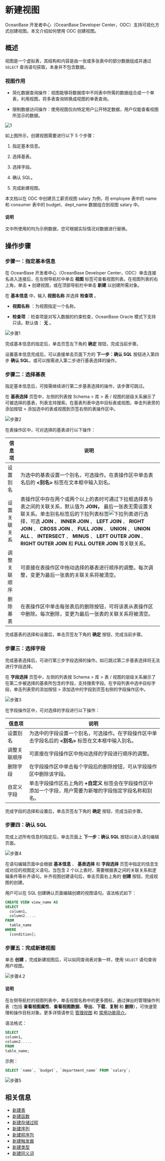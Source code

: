 新建视图 
=========================

OceanBase 开发者中心（OceanBase Developer Center，ODC）支持可视化方式创建视图。本文介绍如何使用 ODC 创建视图。

概述 
-----------------------

视图是一个虚拟表，其结构和内容是由一张或多张表中的部分数据组成并通过 `SELECT` 查询语句获取，本身并不包含数据。

### 视图作用 

* 简化数据查询操作：视图能够将数据库中不同表中所需的数据组合成一个单表，利用视图，将多表查询转换成视图的单表查询。

* 限制数据访问操作：使用视图仅向特定用户公开特定数据，用户仅能查看视图所显示的数据。

![1](https://obbusiness-private.oss-cn-shanghai.aliyuncs.com/doc/img/odc/422/500.sql-development/700.database-objects/200.web-odc-view-objects/200.web-odc-create-a-view/1.png)

如上图所示，创建视图需要进行以下 5 个步骤：

1. 指定基本信息。

2. 选择基表。

3. 选择字段。

4. 确认 SQL。

5. 完成新建视图。

本文档以在 ODC 中创建员工薪资视图 salary 为例，将 employee 表中的 name 和 consumer 表中的 budget、dept_name 数据组合到视图 salary 中。

<main id="notice" type='explain'>
   <h4>说明</h4>
   <p>文中所使用的均为示例数据，您可根据实际情况对数据进行替换。</p>
</main>

操作步骤 
-------------------------

### 步骤一：指定基本信息 

在 OceanBase 开发者中心（OceanBase Developer Center，ODC）单击连接名进入连接后，在左侧导航栏中单击 **视图** 标签可查看视图列表。在视图列表的右上角，单击 **+** 创建视图，或在顶部导航栏中单击 **新建** 以创建所需对象。

在 **基本信息** 中，输入 **视图名称** 并选择 **检查项** 。

* **视图名称** ：为视图指定一个名称。

* **检查项** ：检查项是对写入数据的约束检查，OceanBase Oracle 模式下支持只读。默认值： **无** 。

![步骤1](https://obbusiness-private.oss-cn-shanghai.aliyuncs.com/doc/img/odc/333/%E6%96%B0%E5%BB%BA%E8%A7%86%E5%9B%BE-%E6%AD%A5%E9%AA%A4%E4%B8%80.png)

完成基本信息的指定后，单击页签左下角的 **确定** 按钮，完成当前步骤。

设置基本信息完成后，可以直接单击页面下方的 **下一步：确认 SQL** 按钮进入第四步 **确认 SQL**，或可以按需进入第二步进行基表选择的操作。

### 步骤二：选择基表 

指定基本信息后，可按需继续进行第二步基表选择的操作，该步骤可跳过。

在 **基表选择** 页签中，左侧的列表按 Schema \> 库 \> 表 / 视图的层级关系展示了可被选择的基表，列表支持搜索。在基表列表中选中目标表或视图，单击列表旁的添加按钮 > 添加选中的表或视图到页签右侧的表操作区中。

![步骤2](https://obbusiness-private.oss-cn-shanghai.aliyuncs.com/doc/img/odc/333/%E6%96%B0%E5%BB%BA%E8%A7%86%E5%9B%BE-%E6%AD%A5%E9%AA%A4%E4%BA%8C.png)

在表操作区中，可对选择的基表进行以下操作：

|  信息项   |  说明 |
|--------|------------|
| 设置别名   | 为选中的基表设置一个别名，可选操作。在表操作区中单击表名后的 **\<别名\>** 标签在文本框中输入别名。 |
| 设置关联关系 | 表操作区中存在两个或两个以上的表时可通过下拉框选择表与表之间的关联关系，默认值为 **JOIN，** 最后一张表无需设置关联关系。单击别名标签后的下拉列表标签![下拉列表](https://obbusiness-private.oss-cn-shanghai.aliyuncs.com/doc/img/odc/333/%E4%B8%8B%E6%8B%89%E5%88%97%E8%A1%A8.jpg)进行选择，可选 **JOIN** 、 **INNER JOIN** 、 **LEFT JOIN** 、 **RIGHT JOIN** 、 **CROSS JOIN** 、 **FULL JOIN** 、 **UNION** 、 **UNION ALL** 、 **INTERSECT** 、 **MINUS** 、 **LEFT OUTER JOIN** 、 **RIGHT OUTER JOIN** 和 **FULL OUTER JOIN** 等关联关系。 |
| 调整关联顺序 | 可直接在表操作区中拖动选择的基表进行顺序的调整。每次调整，变更为最后一张表的关联关系将被清空。 |
| 删除基表   | 在表操作区中单击每张表后的删除按钮，可将该表从表操作区中删除。每次删除，变更为最后一张表的关联关系将被清空。  |

完成基表的选择和设置后，单击页签左下角的 **确定** 按钮，完成当前步骤。

### 步骤三：选择字段 

完成基表选择后，可进行第三步字段选择的操作。如已跳过第二步基表选择将无法进行字段选择。

在 **字段选择** 页签中，左侧的列表按 Schema \> 库 \> 表 / 视图的层级关系展示了在第二步被选择的基表所包含的字段，支持搜索字段。在字段列表中选中目标字段，单击列表旁的添加按钮 > 添加选中的字段到页签右侧的字段操作区中。

![步骤3](https://obbusiness-private.oss-cn-shanghai.aliyuncs.com/doc/img/odc/333/%E6%96%B0%E5%BB%BA%E8%A7%86%E5%9B%BE-%E6%AD%A5%E9%AA%A4%E4%B8%89.png)

在字段操作区中，可对选择的字段进行以下操作：


|  信息项   | 说明 |
|--------|---------------|
| 设置别名   | 为选中的字段设置一个别名，可选操作。在字段操作区中单击字段名后的 **\<别名\>** 标签在文本框中输入别名。  |
| 调整关联顺序 | 可直接在字段操作区中拖动选择的字段进行顺序的调整。                                 |
| 删除字段   | 在字段操作区中单击每个字段后的删除按钮，可从字段操作区中删除该字段。                       |
| 自定义字段  | 单击字段操作区右上角的 **+自定义** 标签会在字段操作区中添加一个字段，用户需要为新增的字段指定字段名称和别名。 |

完成字段的选择和设置后，单击页签左下角的 **确定** 按钮，完成当前步骤。

### 步骤四：确认 SQL 

完成上述所有信息的指定后，单击页面上 **下一步：确认 SQL** 按钮以进入语句编辑页面。

![步骤4](https://obbusiness-private.oss-cn-shanghai.aliyuncs.com/doc/img/odc/340/%E6%96%B0%E5%BB%BA%E8%A7%86%E5%9B%BE-%E6%AD%A5%E9%AA%A4%204.png)

在语句编辑页面中会根据 **基本信息** 、 **基表选择** 和 **字段选择** 页签中指定的信息生成对应的视图定义语句。当包含 2 个以上表时，需要根据表之间的关联关系和逻辑条件等补齐语句。补齐视图创建语句后，单击页面右上角的 **创建** 按钮，完成视图的创建。

用户可以在 SQL 创建确认页面编辑创建的视图语句。语法格式如下：

```sql
CREATE VIEW view_name AS
SELECT
  column1,
  column2.....
FROM
  table_name
WHERE
  [condition];
```

### 步骤五：完成新建视图 

单击 **创建** ，完成新建视图后，可以如同查询表对象一样，使用 `SELECT` 语句查询用户视图。

![步骤4.2](https://obbusiness-private.oss-cn-shanghai.aliyuncs.com/doc/img/odc/340/%E6%96%B0%E5%BB%BA%E8%A7%86%E5%9B%BE-%E6%AD%A5%E9%AA%A4%205.2.png)

<main id="notice" type='explain'>
   <h4>说明</h4>
   <p>在左侧导航栏的视图列表中，单击视图名称中的更多图标，通过弹出的管理操作列表（包括 <strong>查看视图属性</strong>、<strong>查看视图数据</strong>、<strong>导出</strong>、<strong>下载</strong>、<strong>复制</strong> 和 <strong>删除</strong>），可快速管理和操作目标对象。更多详情请参见 <a href="../200.web-odc-view-objects/300.web-odc-manage-views.md">管理视图</a> 和 <a href="../../../1350.feature-details.md">常用功能简介</a>。</p>
</main>

语法格式：

```sql
SELECT
column1,
column2.....
FROM
table_name;
```

示例：

```sql
SELECT `name`, `budget`, `department_name` FROM `salary`;
```

![步骤5](https://obbusiness-private.oss-cn-shanghai.aliyuncs.com/doc/img/odc/340/%E6%96%B0%E5%BB%BA%E8%A7%86%E5%9B%BE-%E6%AD%A5%E9%AA%A4%205.2.png)

相关信息 
-------------------------

* [新建表](../100.web-odc-table-objects/200.web-odc-create-a-table.md)
* [新建函数](../300.web-odc-function-objects/200.web-odc-create-a-function.md)
* [新建存储过程](../400.web-odc-stored-procedure-objects/200.web-odc-create-a-stored-procedure.md)
* [新建序列](../500.web-odc-sequence-objects/200.web-odc-create-a-sequence.md)
* [新建程序包](../600.web-odc-package-objects/200.web-odc-create-a-program-package.md)
* [新建触发器](../700.web-odc-trigger-objects/200.web-odc-create-a-trigger.md)
* [新建类型](../800.web-odc-type-objects/200.web-odc-create-a-type.md)
* [新建同义词](../900.web-odc-synonym-objects/200.web-odc-create-a-synonym.md)